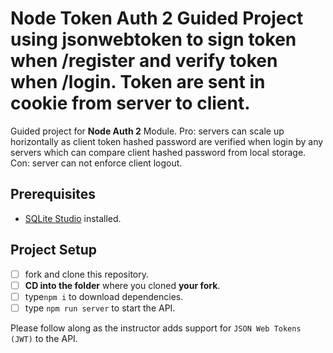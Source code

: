 # Node Token Auth 2 Guided Project using jsonwebtoken to sign token when /register and verify token when /login. Token are sent in cookie from server to client.

Guided project for **Node Auth 2** Module.
Pro: servers can scale up horizontally as client token hashed password are verified when login by any servers which can compare client hashed password from local storage.
Con: server can not enforce client logout.

## Prerequisites

- [SQLite Studio](https://sqlitestudio.pl/index.rvt?act=download) installed.

## Project Setup

- [ ] fork and clone this repository.
- [ ] **CD into the folder** where you cloned **your fork**.
- [ ] type`npm i` to download dependencies.
- [ ] type `npm run server` to start the API.

Please follow along as the instructor adds support for `JSON Web Tokens (JWT)` to the API.
